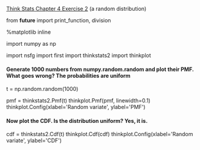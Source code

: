 [Think Stats Chapter 4 Exercise 2](http://greenteapress.com/thinkstats2/html/thinkstats2005.html#toc41) (a random distribution)

from __future__ import print_function, division

%matplotlib inline

import numpy as np

import nsfg
import first
import thinkstats2
import thinkplot


#### Generate 1000 numbers from numpy.random.random and plot their PMF. What goes wrong? The probabilities are uniform
t = np.random.random(1000)

pmf = thinkstats2.Pmf(t)
thinkplot.Pmf(pmf, linewidth=0.1)
thinkplot.Config(xlabel='Random variate', ylabel='PMF')

#### Now plot the CDF. Is the distribution uniform? Yes, it is.
cdf = thinkstats2.Cdf(t)
thinkplot.Cdf(cdf)
thinkplot.Config(xlabel='Random variate', ylabel='CDF')


